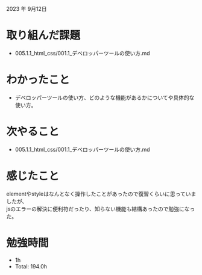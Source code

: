 2023 年 9月12日

# 取り組んだ課題
- 005.1.1_html_css/001.1_デベロッパーツールの使い方.md

# わかったこと
- デベロッパーツールの使い方、どのような機能があるかについてや具体的な使い方。

# 次やること
- 005.1.1_html_css/001.1_デベロッパーツールの使い方.md

# 感じたこと
elementやstyleはなんとなく操作したことがあったので復習くらいに思っていましたが、<br>
jsのエラーの解決に便利符だったり、知らない機能も結構あったので勉強になった。
# 勉強時間
-  1h
- Total: 194.0h
